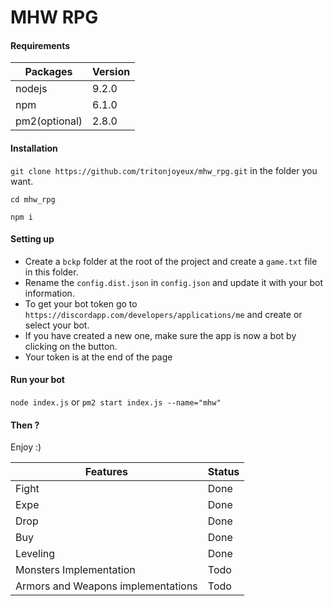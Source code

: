 # MHW RPG


#### Requirements
Packages|Version
---|---
nodejs|9.2.0
npm|6.1.0
pm2(optional)|2.8.0 

#### Installation

`git clone https://github.com/tritonjoyeux/mhw_rpg.git` in the folder you want.

`cd mhw_rpg`

`npm i`

#### Setting up

- Create a `bckp` folder at the root of the project and create a `game.txt` file in this folder.
- Rename the `config.dist.json` in `config.json` and update it with your bot information. 
- To get your bot token go to `https://discordapp.com/developers/applications/me` and create or select your bot.
- If you have created a new one, make sure the app is now a bot by clicking on the button.
- Your token is at the end of the page

#### Run your bot

`node index.js` or `pm2 start index.js --name="mhw"`

#### Then ?

Enjoy :)

Features|Status
---|---
Fight|Done
Expe|Done
Drop|Done
Buy|Done
Leveling|Done
Monsters Implementation|Todo
Armors and Weapons implementations|Todo